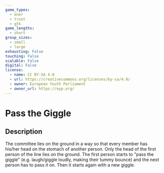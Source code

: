 ```yaml
---
game_types:
  - ener
  - trust
  - gtk
game_lengths:
  - short
group_sizes:
  - small
  - large
exhausting: False
touching: False
scalable: False
digital: False
license:
  - name: CC BY-SA 4.0
  - url: https://creativecommons.org/licenses/by-sa/4.0/
  - owner: European Youth Parliament
  - owner_url: https://eyp.org/
---
```

# Pass the Giggle

## Description
The committee lies on the ground in a way so that every member has his/her head on the stomach of another person. Only the head of the first person of the line lies on the ground. The first person starts to "pass the giggle" (e.g. laugh/giggle loudly, making their tummy bounce) and the next person has to pass it on. Then it starts again with a new giggle.
